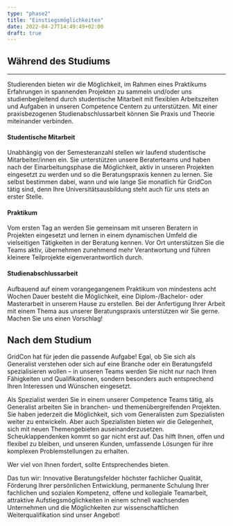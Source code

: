 ```yaml
---
type: "phase2"
title: "Einstiegsmöglichkeiten"
date: 2022-04-27T14:49:49+02:00
draft: true
---
```


## Während des Studiums
---
Studierenden bieten wir die Möglichkeit, im Rahmen eines Praktikums Erfahrungen in spannenden Projekten zu sammeln und/oder uns studienbegleitend durch studentische Mitarbeit mit flexiblen Arbeitszeiten und Aufgaben in unseren Competence Centern zu unterstützen. Mit einer praxisbezogenen Studienabschlussarbeit können Sie Praxis und Theorie miteinander verbinden.
#### Studentische Mitarbeit
Unabhängig von der Semesteranzahl stellen wir laufend studentische Mitarbeiter/innen ein. Sie unterstützen unsere Beraterteams und haben nach der Einarbeitungsphase die Möglichkeit, aktiv in unseren Projekten eingesetzt zu werden und so die Beratungspraxis kennen zu lernen. Sie selbst bestimmen dabei, wann und wie lange Sie monatlich für GridCon tätig sind, denn Ihre Universitätsausbildung steht auch für uns stets an erster Stelle.
#### Praktikum
Vom ersten Tag an werden Sie gemeinsam mit unseren Beratern in Projekten eingesetzt und lernen in einem dynamischen Umfeld die vielseitigen Tätigkeiten in der Beratung kennen. Vor Ort unterstützen Sie die Teams aktiv, übernehmen zunehmend mehr Verantwortung und führen kleinere Teilprojekte eigenverantwortlich durch.
#### Studienabschlussarbeit
Aufbauend auf einem vorangegangenem Praktikum von mindestens acht Wochen Dauer besteht die Möglichkeit, eine Diplom-/Bachelor- oder Masterarbeit in unserem Hause zu erstellen. Bei der Anfertigung Ihrer Arbeit mit einem Thema aus unserer Beratungspraxis unterstützen wir Sie gerne. Machen Sie uns einen Vorschlag!

## Nach dem Studium
GridCon hat für jeden die passende Aufgabe! Egal, ob Sie sich als Generalist verstehen oder sich auf eine Branche oder ein Beratungsfeld spezialisieren wollen – in unseren Teams werden Sie nicht nur nach Ihren Fähigkeiten und Qualifikationen, sondern besonders auch entsprechend Ihren Interessen und Wünschen eingesetzt.

Als Spezialist werden Sie in einem unserer Competence Teams tätig, als Generalist arbeiten Sie in branchen- und themenübergreifenden Projekten. Sie haben jederzeit die Möglichkeit, sich vom Generalisten zum Spezialisten weiter zu entwickeln. Aber auch Spezialisten bieten wir die Gelegenheit, sich mit neuen Themengebieten auseinanderzusetzen.
Scheuklappendenken kommt so gar nicht erst auf. Das hilft Ihnen, offen und flexibel zu bleiben, und unseren Kunden, umfassende Lösungen für ihre komplexen Problemstellungen zu erhalten.

Wer viel von Ihnen fordert, sollte Entsprechendes bieten.

Das tun wir: Innovative Beratungsfelder höchster fachlicher Qualität, Förderung Ihrer persönlichen Entwicklung, permanente Schulung Ihrer fachlichen und sozialen Kompetenz, offene und kollegiale Teamarbeit, attraktive Aufstiegsmöglichkeiten in einem schnell wachsenden Unternehmen und die Möglichkeiten zur wissenschaftlichen Weiterqualifikation sind unser Angebot!